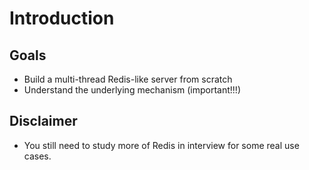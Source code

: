 # Introduction

## Goals
- Build a multi-thread Redis-like server from scratch
- Understand the underlying mechanism (important!!!)

## Disclaimer
- You still need to study more of Redis in interview for some real use cases.